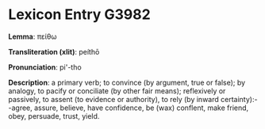 # Lexicon Entry G3982

**Lemma**: πείθω

**Transliteration (xlit)**: peíthō

**Pronunciation**: pi'-tho

**Description**:
a primary verb; to convince (by argument, true or false); by analogy, to pacify or conciliate (by other fair means); reflexively or passively, to assent (to evidence or authority), to rely (by inward certainty):--agree, assure, believe, have confidence, be (wax) conflent, make friend, obey, persuade, trust, yield.
